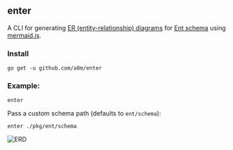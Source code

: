 ## enter

A CLI for generating [ER (entity-relationship) diagrams](https://en.wikipedia.org/wiki/Entity%E2%80%93relationship_model)
for [Ent schema](https://entgo.io/docs/schema-def) using [mermaid.js](https://mermaid-js.github.io).

### Install

```
go get -u github.com/a8m/enter
```

### Example:

```
enter 
```

Pass a custom schema path (defaults to `ent/schema`):

```
enter ./pkg/ent/schema
```

![ERD](https://user-images.githubusercontent.com/7413593/113307613-00f7d800-930e-11eb-8d22-0627b5dfd41d.png)
